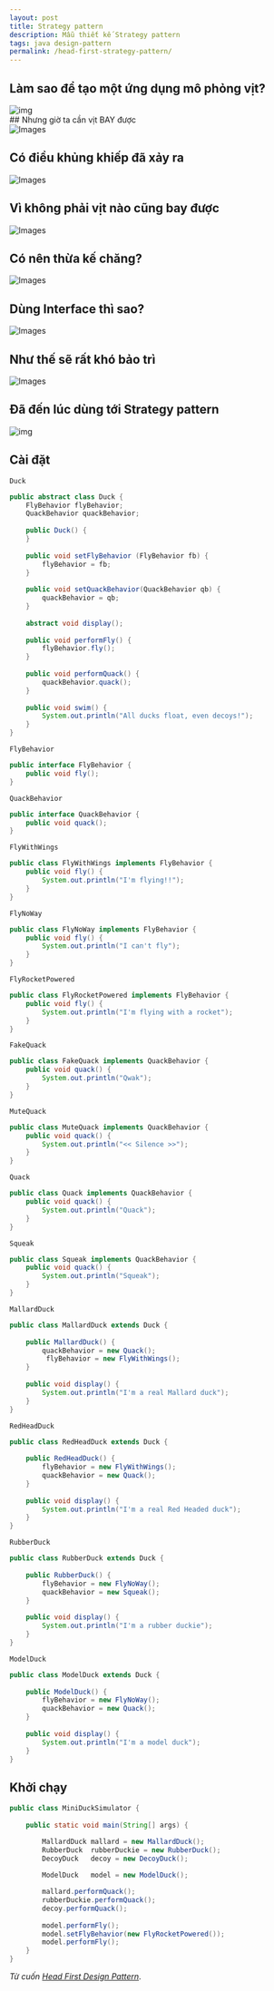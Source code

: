 ```yaml
---
layout: post
title: Strategy pattern
description: Mẫu thiết kế Strategy pattern
tags: java design-pattern
permalink: /head-first-strategy-pattern/
---
```


## Làm sao để tạo một ứng dụng mô phỏng vịt?


<img src="https://learning.oreilly.com/library/view/head-first-design/9781492077992/assets/f0002-01.png" alt="img"  />

<br/>
## Nhưng giờ ta cần vịt BAY được
<br/>

<img src="https://learning.oreilly.com/library/view/head-first-design/9781492077992/assets/f0003-01.png" alt="Images"  />


## Có điều khủng khiếp đã xảy ra


<img src="https://learning.oreilly.com/library/view/head-first-design/9781492077992/assets/f0004-01.png" alt="Images"  />


## Vì không phải vịt nào cũng bay được


<img src="https://learning.oreilly.com/library/view/head-first-design/9781492077992/assets/f0004-03.png" alt="Images"  />


## Có nên thừa kế chăng?


<img src="https://learning.oreilly.com/library/view/head-first-design/9781492077992/assets/f0005-01.png" alt="Images"  />


## Dùng Interface thì sao?


<img src="https://learning.oreilly.com/library/view/head-first-design/9781492077992/assets/f0006-01.png" alt="Images"  />


## Như thế sẽ rất khó bảo trì


<img src="https://learning.oreilly.com/library/view/head-first-design/9781492077992/assets/f0007-01.png" alt="Images"  />


## Đã đến lúc dùng tới Strategy pattern


<img src="https://learning.oreilly.com/library/view/head-first-design/9781492077992/assets/f0022-01.png" alt="img"  />


## Cài đặt


`Duck`

```java
public abstract class Duck {
	FlyBehavior flyBehavior;
	QuackBehavior quackBehavior;
 
	public Duck() {
	}
 
	public void setFlyBehavior (FlyBehavior fb) {
		flyBehavior = fb;
	}
 
	public void setQuackBehavior(QuackBehavior qb) {
		quackBehavior = qb;
	}
 
	abstract void display();
 
	public void performFly() {
		flyBehavior.fly();
	}
 
	public void performQuack() {
		quackBehavior.quack();
	}
    
 	public void swim() {
		System.out.println("All ducks float, even decoys!");
	}
}
```

`FlyBehavior`

```java
public interface FlyBehavior {
	public void fly();
}
```

`QuackBehavior`

```java
public interface QuackBehavior {
	public void quack();
}
```

`FlyWithWings`

```java
public class FlyWithWings implements FlyBehavior {
	public void fly() {
		System.out.println("I'm flying!!");
	}
}
```

`FlyNoWay`

```java
public class FlyNoWay implements FlyBehavior {
	public void fly() {
		System.out.println("I can't fly");
	}
}
```

`FlyRocketPowered`

```java
public class FlyRocketPowered implements FlyBehavior {
	public void fly() {
		System.out.println("I'm flying with a rocket");
	}
}
```

`FakeQuack`

```java
public class FakeQuack implements QuackBehavior {
	public void quack() {
		System.out.println("Qwak");
	}
}
```

`MuteQuack`

```java
public class MuteQuack implements QuackBehavior {
	public void quack() {
		System.out.println("<< Silence >>");
	}
}
```

`Quack`

```java
public class Quack implements QuackBehavior {
	public void quack() {
		System.out.println("Quack");
	}
}
```

`Squeak`

```java
public class Squeak implements QuackBehavior {
	public void quack() {
		System.out.println("Squeak");
	}
}
```

`MallardDuck`

```java
public class MallardDuck extends Duck {
 	
    public MallardDuck() {
 		quackBehavior = new Quack();
         flyBehavior = new FlyWithWings();
	}
 
	public void display() {
		System.out.println("I'm a real Mallard duck");
	}
}
```

`RedHeadDuck`

```java
public class RedHeadDuck extends Duck {
 
	public RedHeadDuck() {
		flyBehavior = new FlyWithWings();
		quackBehavior = new Quack();
	}
 
	public void display() {
		System.out.println("I'm a real Red Headed duck");
	}
}
```

`RubberDuck`

```java
public class RubberDuck extends Duck {
    
	public RubberDuck() {
		flyBehavior = new FlyNoWay();
		quackBehavior = new Squeak();
	}
    
	public void display() {
		System.out.println("I'm a rubber duckie");
	}
}
```

`ModelDuck`

```java
public class ModelDuck extends Duck {
    
	public ModelDuck() {
		flyBehavior = new FlyNoWay();
		quackBehavior = new Quack();
	}
    
	public void display() {
		System.out.println("I'm a model duck");
	}
}
```


## Khởi chạy


```java
public class MiniDuckSimulator {
 
	public static void main(String[] args) {

		MallardDuck	mallard = new MallardDuck();
		RubberDuck	rubberDuckie = new RubberDuck();
		DecoyDuck	decoy = new DecoyDuck();
 
		ModelDuck	model = new ModelDuck();

		mallard.performQuack();
		rubberDuckie.performQuack();
		decoy.performQuack();
   
		model.performFly();	
		model.setFlyBehavior(new FlyRocketPowered());
		model.performFly();
	}
}
```



*Từ cuốn [Head First Design Pattern](https://www.oreilly.com/library/view/head-first-design/9781492077992/)*.



